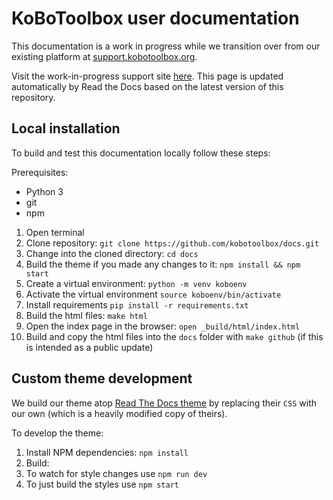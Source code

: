 # KoBoToolbox user documentation

This documentation is a work in progress while we transition over from our existing platform at [support.kobotoolbox.org](https://support.kobotoolbox.org).

Visit the work-in-progress support site [here](https://kobotoolbox-documentation.readthedocs.io/en/latest/). This page is updated automatically by Read the Docs based on the latest version of this repository.

## Local installation 

To build and test this documentation locally follow these steps: 

Prerequisites: 
* Python 3
* git
* npm

1. Open terminal
1. Clone repository: `git clone https://github.com/kobotoolbox/docs.git`
1. Change into the cloned directory: `cd docs` 
1. Build the theme if you made any changes to it: `npm install && npm start`
1. Create a virtual environment: `python -m venv koboenv`
1. Activate the virtual environment `source koboenv/bin/activate`
1. Install requirements `pip install -r requirements.txt`
1. Build the html files: `make html`
1. Open the index page in the browser: `open _build/html/index.html`
1. Build and copy the html files into the `docs` folder with `make github` (if this is intended as a public update)

## Custom theme development

We build our theme atop [Read The Docs theme](https://sphinx-rtd-theme.readthedocs.io) by replacing their `CSS` with our own (which is a heavily modified copy of theirs).

To develop the theme:

1. Install NPM dependencies: `npm install`
1. Build:
  1. To watch for style changes use `npm run dev`
  1. To just build the styles use `npm start`
